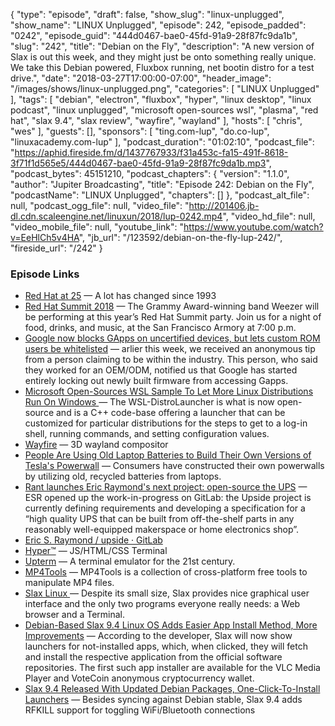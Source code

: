 {
  "type": "episode",
  "draft": false,
  "show_slug": "linux-unplugged",
  "show_name": "LINUX Unplugged",
  "episode": 242,
  "episode_padded": "0242",
  "episode_guid": "444d0467-bae0-45fd-91a9-28f87fc9da1b",
  "slug": "242",
  "title": "Debian on the Fly",
  "description": "A new version of Slax is out this week, and they might just be onto something really unique. We take this Debian powered, Fluxbox running, net bootin distro for a test drive.",
  "date": "2018-03-27T17:00:00-07:00",
  "header_image": "/images/shows/linux-unplugged.png",
  "categories": [
    "LINUX Unplugged"
  ],
  "tags": [
    "debian",
    "electron",
    "fluxbox",
    "hyper",
    "linux desktop",
    "linux podcast",
    "linux unplugged",
    "microsoft open-sources wsl",
    "plasma",
    "red hat",
    "slax 9.4",
    "slax review",
    "wayfire",
    "wayland"
  ],
  "hosts": [
    "chris",
    "wes"
  ],
  "guests": [],
  "sponsors": [
    "ting.com-lup",
    "do.co-lup",
    "linuxacademy.com-lup"
  ],
  "podcast_duration": "01:02:10",
  "podcast_file": "https://aphid.fireside.fm/d/1437767933/f31a453c-fa15-491f-8618-3f71f1d565e5/444d0467-bae0-45fd-91a9-28f87fc9da1b.mp3",
  "podcast_bytes": 45151210,
  "podcast_chapters": {
    "version": "1.1.0",
    "author": "Jupiter Broadcasting",
    "title": "Episode 242: Debian on the Fly",
    "podcastName": "LINUX Unplugged",
    "chapters": []
  },
  "podcast_alt_file": null,
  "podcast_ogg_file": null,
  "video_file": "http://201406.jb-dl.cdn.scaleengine.net/linuxun/2018/lup-0242.mp4",
  "video_hd_file": null,
  "video_mobile_file": null,
  "youtube_link": "https://www.youtube.com/watch?v=EeHlCh5v4HA",
  "jb_url": "/123592/debian-on-the-fly-lup-242/",
  "fireside_url": "/242"
}


### Episode Links

  * [Red Hat at 25](https://www.redhat.com/en/about/red-hat-at-25?sc_cid=701f2000000tyBjAAI "Red Hat at 25") — A lot has changed since 1993
  * [Red Hat Summit 2018](https://www.redhat.com/en/summit/2018?sc_cid=701f20000019TN3AAM "Red Hat Summit 2018") — The Grammy Award-winning band Weezer will be performing at this year’s Red Hat Summit party. Join us for a night of food, drinks, and music, at the San Francisco Armory at 7:00 p.m.
  * [Google now blocks GApps on uncertified devices, but lets custom ROM users be whitelisted](https://www.xda-developers.com/google-blocks-gapps-uncertified-devices-custom-rom-whitelist/ "Google now blocks GApps on uncertified devices, but lets custom ROM users be whitelisted") — arlier this week, we received an anonymous tip from a person claiming to be within the industry. This person, who said they worked for an OEM/ODM, notified us that Google has started entirely locking out newly built firmware from accessing Gapps.
  * [Microsoft Open-Sources WSL Sample To Let More Linux Distributions Run On Windows ](https://www.phoronix.com/scan.php?page=news_item&px=Microsoft-Opens-WSL-Sample "Microsoft Open-Sources WSL Sample To Let More Linux Distributions Run On Windows ") — The WSL-DistroLauncher is what is now open-source and is a C++ code-base offering a launcher that can be customized for particular distributions for the steps to get to a log-in shell, running commands, and setting configuration values.
  * [Wayfire](https://github.com/ammen99/wayfire "Wayfire") — 3D wayland compositor
  * [People Are Using Old Laptop Batteries to Build Their Own Versions of Tesla's Powerwall](https://futurism.com/people-are-using-old-laptop-batteries-to-build-their-own-versions-of-teslas-powerwall/ "People Are Using Old Laptop Batteries to Build Their Own Versions of Tesla's Powerwall") — Consumers have constructed their own powerwalls by utilizing old, recycled batteries from laptops.
  * [Rant launches Eric Raymond's next project: open-source the UPS](https://www.theregister.co.uk/2018/03/11/rant_launches_eric_raymonds_next_project_opensource_the_ups/ "Rant launches Eric Raymond's next project: open-source the UPS") — ESR opened up the work-in-progress on GitLab: the Upside project is currently defining requirements and developing a specification for a “high quality UPS that can be built from off-the-shelf parts in any reasonably well-equipped makerspace or home electronics shop”.
  * [Eric S. Raymond / upside · GitLab](https://gitlab.com/esr/upside "Eric S. Raymond / upside · GitLab")
  * [Hyper™](https://hyper.is/ "Hyper™") — JS/HTML/CSS Terminal
  * [Upterm](https://github.com/railsware/upterm "Upterm") — A terminal emulator for the 21st century. 
  * [MP4Tools](https://www.mp4joiner.org/en/ "MP4Tools") — MP4Tools is a collection of cross-platform free tools to manipulate MP4 files.
  * [Slax Linux ](http://www.slax.org/en/ "Slax Linux ") — Despite its small size, Slax provides nice graphical user interface and the only two programs everyone really needs: a Web browser and a Terminal.
  * [Debian-Based Slax 9.4 Linux OS Adds Easier App Install Method, More Improvements](http://news.softpedia.com/news/debian-based-slax-9-4-linux-os-adds-easier-app-install-method-more-improvements-520404.shtml "Debian-Based Slax 9.4 Linux OS Adds Easier App Install Method, More Improvements") — According to the developer, Slax will now show launchers for not-installed apps, which, when clicked, they will fetch and install the respective application from the official software repositories. The first such app installer are available for the VLC Media Player and VoteCoin anonymous cryptocurrency wallet.
  * [Slax 9.4 Released With Updated Debian Packages, One-Click-To-Install Launchers](https://www.phoronix.com/scan.php?page=news_item&px=Slax-9.4-Released "Slax 9.4 Released With Updated Debian Packages, One-Click-To-Install Launchers") — Besides syncing against Debian stable, Slax 9.4 adds RFKILL support for toggling WiFi/Bluetooth connections


